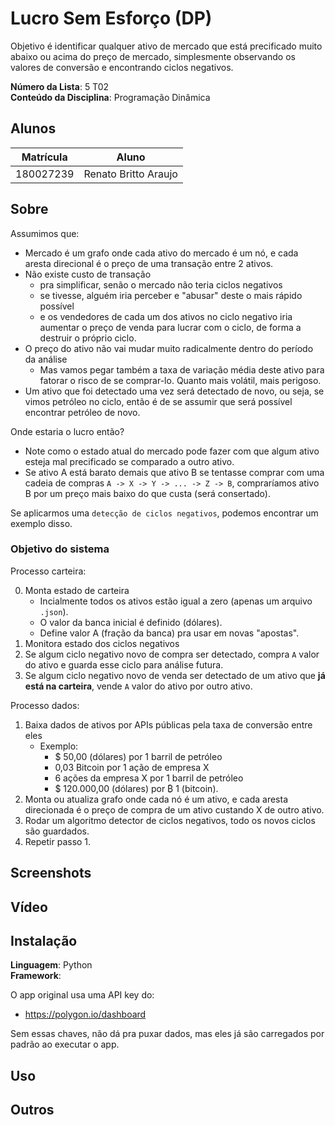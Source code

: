 # Lucro Sem Esforço (DP)

Objetivo é identificar qualquer ativo de mercado que está precificado muito abaixo ou acima do preço de mercado, simplesmente observando os valores de conversão e encontrando ciclos negativos.

**Número da Lista**: 5 T02<br>
**Conteúdo da Disciplina**: Programação Dinâmica<br>

## Alunos

| Matrícula | Aluno                |
| --------- | -------------------- |
| 180027239 | Renato Britto Araujo |

## Sobre 

Assumimos que:
- Mercado é um grafo onde cada ativo do mercado é um nó, e cada aresta direcional é o preço de uma transação entre 2 ativos. 
- Não existe custo de transação 
  - pra simplificar, senão o mercado não teria ciclos negativos
  - se tivesse, alguém iria perceber e "abusar" deste o mais rápido possível
  - e os vendedores de cada um dos ativos no ciclo negativo iria aumentar o preço de venda para lucrar com o ciclo, de forma a destruir o próprio ciclo.
- O preço do ativo não vai mudar muito radicalmente dentro do período da análise
  - Mas vamos pegar também a taxa de variação média deste ativo para fatorar o risco de se comprar-lo. Quanto mais volátil, mais perigoso. 
- Um ativo que foi detectado uma vez será detectado de novo, ou seja, se vimos petróleo no ciclo, então é de se assumir que será possível encontrar petróleo de novo.

Onde estaria o lucro então?
- Note como o estado atual do mercado pode fazer com que algum ativo esteja mal precificado se comparado a outro ativo.
- Se ativo A está barato demais que ativo B se tentasse comprar com uma cadeia de compras `A -> X -> Y -> ... -> Z -> B`, compraríamos ativo B por um preço mais baixo do que custa (será consertado).
  
Se aplicarmos uma `detecção de ciclos negativos`, podemos encontrar um exemplo disso.

### Objetivo do sistema

Processo carteira:

0. Monta estado de carteira
   - Incialmente todos os ativos estão igual a zero (apenas um arquivo `.json`).
   - O valor da banca inicial é definido (dólares).
   - Define valor A (fração da banca) pra usar em novas "apostas".
1. Monitora estado dos ciclos negativos
2. Se algum ciclo negativo novo de compra ser detectado, compra `A` valor do ativo e guarda esse ciclo para análise futura.
3. Se algum ciclo negativo novo de venda ser detectado de um ativo que **já está na carteira**, vende `A` valor do ativo por outro ativo.

Processo dados:

1. Baixa dados de ativos por APIs públicas pela taxa de conversão entre eles
   - Exemplo:
     - $ 50,00 (dólares) por 1 barril de petróleo
     - 0,03 Bitcoin por 1 ação de empresa X
     - 6 ações da empresa X por 1 barril de petróleo
     - $ 120.000,00 (dólares) por ₿ 1 (bitcoin).
2. Monta ou atualiza grafo onde cada nó é um ativo, e cada aresta direcionada é o preço de compra de um ativo custando X de outro ativo.
3. Rodar um algoritmo detector de ciclos negativos, todo os novos ciclos são guardados.
4. Repetir passo 1.


## Screenshots

## Vídeo


## Instalação 
**Linguagem**: Python<br>
**Framework**: <br>

O app original usa uma API key do:
- https://polygon.io/dashboard


Sem essas chaves, não dá pra puxar dados, mas eles já são carregados por padrão ao executar o app.

## Uso 


## Outros


